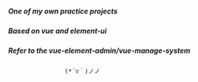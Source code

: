 ##### One of my own practice projects  
##### Based on vue and element-ui  
##### Refer to the vue-element-admin/vue-manage-system
                    (*´▽｀)ノノ
